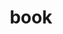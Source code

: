 ---
category: 4-letters
denotation: null
name: book
reference_link: https://www.etymonline.com/word/book
root_language: null
root_name: null
title: book
type: free
word_sums:
- respelling: book
  sum: 'Book + '
---